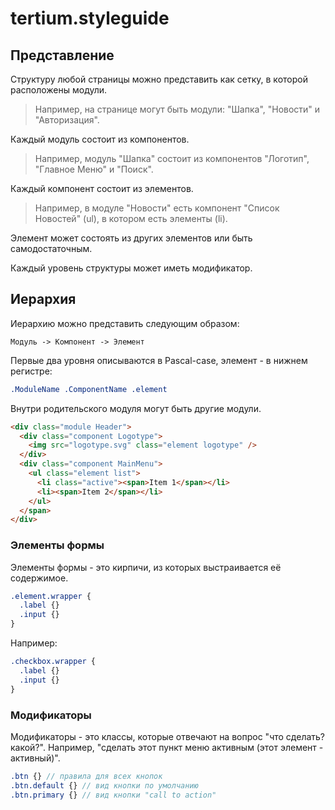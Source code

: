# tertium.styleguide

## Представление

Структуру любой страницы можно представить как сетку, в которой расположены модули.

> Например, на странице могут быть модули: "Шапка", "Новости" и "Авторизация".

Каждый модуль состоит из компонентов.

> Например, модуль "Шапка" состоит из компонентов "Логотип", "Главное Меню" и "Поиск".

Каждый компонент состоит из элементов.

> Например, в модуле "Новости" есть компонент "Список Новостей" (ul), в котором есть элементы (li).

Элемент может состоять из других элементов или быть самодостаточным.

Каждый уровень структуры может иметь модификатор.

## Иерархия

Иерархию можно представить следующим образом:

```text
Модуль -> Компонент -> Элемент
```

Первые два уровня описываются в Pascal-case, элемент - в нижнем регистре:

```scss
.ModuleName .ComponentName .element
```

Внутри родительского модуля могут быть другие модули.

```html
<div class="module Header">
  <div class="component Logotype">
    <img src="logotype.svg" class="element logotype" />
  </div>
  <div class="component MainMenu">
    <ul class="element list">
      <li class="active"><span>Item 1</span></li>
      <li><span>Item 2</span></li>
    </ul>
  </span>
</div>
```

### Элементы формы

Элементы формы - это кирпичи, из которых выстраивается её содержимое.

```scss
.element.wrapper {
  .label {}
  .input {}
}
```

Например:

```scss
.checkbox.wrapper {
  .label {}
  .input {}
}
```

### Модификаторы

Модификаторы - это классы, которые отвечают на вопрос "что сделать? какой?". Например, "сделать этот пункт меню активным (этот элемент - активный)".

```scss
.btn {} // правила для всех кнопок
.btn.default {} // вид кнопки по умолчанию
.btn.primary {} // вид кнопки "call to action"
```
